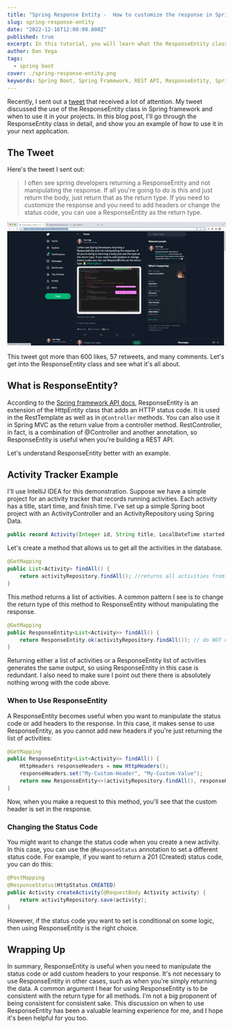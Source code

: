 ```yaml
---
title: "Spring Response Entity -  How to customize the response in Spring Boot"
slug: spring-response-entity
date: "2022-12-16T12:00:00.000Z"
published: true
excerpt: In this tutorial, you will learn what the ResponseEntity class is and how it can be used to customize the response in your Spring Boot application.
author: Dan Vega
tags:
  - spring boot
cover: ./spring-response-entity.png
keywords: Spring Boot, Spring Framework, REST API, ResponseEntity, Spring Boot ResponseEntity, Spring Boot Response
---
```


Recently, I sent out a [tweet](https://twitter.com/therealdanvega/status/1599814600463355906) that received a lot of attention. My tweet discussed the use of the ResponseEntity class in Spring framework and when to use it in your projects. In this blog post, I'll go through the ResponseEntity class in detail, and show you an example of how to use it in your next application.

## The Tweet

Here's the tweet I sent out:

> I often see spring developers returning a ResponseEntity and not manipulating the response. If all you're going to do is this and just return the body, just return that as the return type. If you need to customize the response and you need to add headers or change the status code, you can use a ResponseEntity as the return type.

![Spring Response Entity Tweet](./response-entity-tweet.png)

This tweet got more than 600 likes, 57 retweets, and many comments. Let's get into the ResponseEntity class and see what it's all about.

## What is ResponseEntity?

According to the [Spring framework API docs](https://docs.spring.io/spring-framework/docs/current/reference/html/web.html#mvc-chapter.view-based-rendering), ResponseEntity is an extension of the HttpEntity class that adds an HTTP status code. It is used in the RestTemplate as well as in `@Controller` methods. You can also use it in Spring MVC as the return value from a controller method. RestController, in fact, is a combination of @Controller and another annotation, so ResponseEntity is useful when you're building a REST API.

Let's understand ResponseEntity better with an example.

## Activity Tracker Example

I'll use IntelliJ IDEA for this demonstration. Suppose we have a simple project for an activity tracker that records running activities. Each activity has a title, start time, and finish time. I've set up a simple Spring boot project with an ActivityController and an ActivityRepository using Spring Data.

```java
public record Activity(Integer id, String title, LocalDateTime started, LocalDateTime completed) { }
```

Let's create a method that allows us to get all the activities in the database.

```java
@GetMapping
public List<Activity> findAll() {
    return activityRepository.findAll(); //returns all activities from the repository
}
```

This method returns a list of activities. A common pattern I see is to change the return type of this method to ResponseEntity without manipulating the response.

```java
@GetMapping
public ResponseEntity<List<Activity>> findAll() {
    return ResponseEntity.ok(activityRepository.findAll()); // do NOT do this
}
```

Returning either a list of activities or a ResponseEntity list of activities generates the same output, so using ResponseEntity in this case is redundant. I also need to make sure I point out there there is absolutely nothing wrong with the code above.

### When to Use ResponseEntity

A ResponseEntity becomes useful when you want to manipulate the status code or add headers to the response. In this case, it makes sense to use ResponseEntity, as you cannot add new headers if you're just returning the list of activities:

```java
@GetMapping
public ResponseEntity<List<Activity>> findAll() {
    HttpHeaders responseHeaders = new HttpHeaders();
    responseHeaders.set("My-Custom-Header", "My-Custom-Value");
    return new ResponseEntity<>(activityRepository.findAll(), responseHeaders, HttpStatus.OK);
}
```

Now, when you make a request to this method, you'll see that the custom header is set in the response.

### Changing the Status Code

You might want to change the status code when you create a new activity. In this case, you can use the `@ResponseStatus` annotation to set a different status code. For example, if you want to return a 201 (Created) status code, you can do this:

```java
@PostMapping
@ResponseStatus(HttpStatus.CREATED)
public Activity createActivity(@RequestBody Activity activity) {
    return activityRepository.save(activity);
}
```

However, if the status code you want to set is conditional on some logic, then using ResponseEntity is the right choice.

## Wrapping Up

In summary, ResponseEntity is useful when you need to manipulate the status code or add custom headers to your response. It's not necessary to use ResponseEntity in other cases, such as when you're simply returning the data. A common argument I hear for using ResponseEntity is to be consistent with the return type for all methods. I’m not a big proponent of being consistent for consistent sake. This discussion on when to use ResponseEntity has been a valuable learning experience for me, and I hope it's been helpful for you too.

